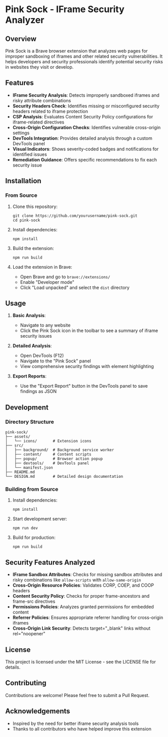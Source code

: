 # Pink Sock - IFrame Security Analyzer

## Overview

Pink Sock is a Brave browser extension that analyzes web pages for improper sandboxing of iframes and other related security vulnerabilities. It helps developers and security professionals identify potential security risks in websites they visit or develop.

## Features

- **IFrame Security Analysis**: Detects improperly sandboxed iframes and risky attribute combinations
- **Security Headers Check**: Identifies missing or misconfigured security headers related to iframe protection
- **CSP Analysis**: Evaluates Content Security Policy configurations for iframe-related directives
- **Cross-Origin Configuration Checks**: Identifies vulnerable cross-origin settings
- **DevTools Integration**: Provides detailed analysis through a custom DevTools panel
- **Visual Indicators**: Shows severity-coded badges and notifications for identified issues
- **Remediation Guidance**: Offers specific recommendations to fix each security issue

## Installation

### From Source

1. Clone this repository:
   ```
   git clone https://github.com/yourusername/pink-sock.git
   cd pink-sock
   ```

2. Install dependencies:
   ```
   npm install
   ```

3. Build the extension:
   ```
   npm run build
   ```

4. Load the extension in Brave:
   - Open Brave and go to `brave://extensions/`
   - Enable "Developer mode"
   - Click "Load unpacked" and select the `dist` directory

## Usage

1. **Basic Analysis**:
   - Navigate to any website
   - Click the Pink Sock icon in the toolbar to see a summary of iframe security issues

2. **Detailed Analysis**:
   - Open DevTools (F12)
   - Navigate to the "Pink Sock" panel
   - View comprehensive security findings with element highlighting

3. **Export Reports**:
   - Use the "Export Report" button in the DevTools panel to save findings as JSON

## Development

### Directory Structure

```
pink-sock/
├── assets/
│   └── icons/       # Extension icons
├── src/
│   ├── background/  # Background service worker
│   ├── content/     # Content scripts
│   ├── popup/       # Browser action popup
│   ├── devtools/    # DevTools panel
│   └── manifest.json
├── README.md
└── DESIGN.md        # Detailed design documentation
```

### Building from Source

1. Install dependencies:
   ```
   npm install
   ```

2. Start development server:
   ```
   npm run dev
   ```

3. Build for production:
   ```
   npm run build
   ```

## Security Features Analyzed

- **IFrame Sandbox Attributes**: Checks for missing sandbox attributes and risky combinations like `allow-scripts` with `allow-same-origin`
- **Cross-Origin Resource Policies**: Validates CORP, COEP, and COOP headers
- **Content Security Policy**: Checks for proper frame-ancestors and frame-src directives
- **Permissions Policies**: Analyzes granted permissions for embedded content
- **Referrer Policies**: Ensures appropriate referrer handling for cross-origin iframes
- **Cross-Origin Link Security**: Detects target="_blank" links without rel="noopener"

## License

This project is licensed under the MIT License - see the LICENSE file for details.

## Contributing

Contributions are welcome! Please feel free to submit a Pull Request.

## Acknowledgements

- Inspired by the need for better iframe security analysis tools
- Thanks to all contributors who have helped improve this extension
